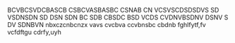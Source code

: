 BCVBCSVDCBASCB
CSBCVASBASBC
CSNAB CN
 VCSVSCDSDSDVS
 SD VSDNSDN
 SD DSN SDN
BC SDB CBSDC BSD VCDS
CVDNVBSDNV DSNV S
DV SDNBVN
nbxczcnbcnzx
vavs cvcbva
ccvbnsbc cbdnb
fghlfytf,fv
vcfdftgu
cdrfy,uyh
